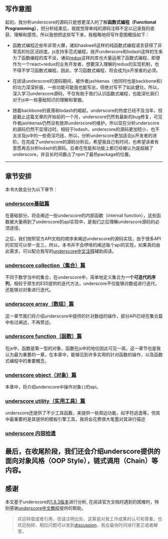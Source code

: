 写作意图
--------

起初，我分析underscore的源码只是想更深入的了解**函数式编程（Functional Programming）**，但分析结束后，我就觉得单纯的源码注释不足以记录我的收获、理解和感悟，所以我想把这些写下来，我粗略地将写作意图概括如下：

-	函数式编程近些年非常火爆，诸如haskwell这样的纯函数式编程语言获得了非常高的社区活跃度。js支持多范式编程，抛开underscore和lodash这样的生来为了函数编程的库不谈，诸如[redux](https://github.com/reactjs/redux)这样的库也大量运用了函数式编程，即便作为一个react+redux的业务开发者，想要深入理解的redux的实现机制，也不得不学习函数式编程。因此，学习函数式编程，将会成为js开发者的必须。

-	在阅读underscore的源码期间，被作者jashkenas（他同时也是backbone和）的功力深深折服，一些功能可能我也能写出，但绝对写不了如此健壮。所以，深入学习underscore源码，不仅有助于我们认识函数式编程，也能深化我们对于js中一些基础知识的理解和掌握。

-	随着backbone的衰落和lodash的崛起，underscore的热度已经不及当年，但是截止这篇文章的开始前的一个月，underscore仍然有最新的bug修复，可见作者jashkenas仍然没有放弃underscore的维护。所以现在分析underscore的源码仍然不显得过时。相较于lodash，underscore的源码更加短小，也不太涉及js中的一些奇淫巧技，所以，分析underscore更加适合js开发者的进阶。在完成了underscore的源码分析后，希望我自己有时间，也希望读者有意愿再去分析lodash的源码，后者在性能和功能上都已经被认为是超越了underscore，并且长时间霸占了npm了最热package的位置。

---

章节安排
--------

本书大致会分为以下章节：

### [underscore基础篇](base/README.md)

在基础部分，将会阐述一些underscore的内部函数（internal function），这些函数被大量用到了underscore的api实现中，是我们之后理解underscore源码的必须途径。

之后，我们按照官方API文档的顺序来阐述underscore的源码实现，由于很多API的实现可以举一反三，所以，本书并不会啰嗦的阐述每个api的实现，如果真的由此需求，可以配合我写的[underscore中文注释](https://github.com/yoyoyohamapi/underscore/blob/master/underscore.js)辅助阅读。

### [underscore collection（集合）篇](collection/README.md)

不同于数学当中的集合，在underscore中，简单地定义集合为**一个可迭代的序列**，相较于原生的ES5提供的迭代方法，underscore不仅能够对数组进行迭代，还能够对对象进行迭代。

### [underscore array（数组）篇](array/README.md)

这一章节我们将介绍underscore中提供的针对数组的操作，部分API已经在集合篇中有过阐述，不再赘述。

### [underscore function（函数）篇](function/README.md)

在js中，函数是第一型的对象，函数在js中的地位因此可见一斑。这一章节也是我认为最为重要的一章，在本章中，能够见到许多实用的针对函数的操作，以及函数式编程中的重要概念。

### [underscore object（对象）篇](object/README.md)

本章中，将介绍underscore中操作对象`{}`的api。

### [underscore utility（实用工具）篇](utility/README.md)

underscore还提供了不少工具函数，来提供一些周边功能，如字符逃逸等。但其中最重要的是其提供的模板引擎工具，我将会花费很大笔墨对其进行描述

### [underscore 内容拾遗](supply/README.md)

最后，在收尾阶段，我们还会介绍underscore提供的面向对象风格（OOP Style），链式调用（Chain）等内容。
--------------------------------------------------------------------------------------------------

感谢
----

本文基于underscore的[1.8.3版本](https://github.com/jashkenas/underscore/tree/1.8.3)进行分析, 在阅读官方文档时遇到的困难时，特别感谢[underscore中文教程](http://www.css88.com/doc/underscore/)提供的帮助。

> 欢迎转载或者引用，但请注明出处，这算是对我工作成果的认可和尊重。也欢迎拍砖，相应问题可以发到[discussion](https://www.gitbook.com/book/yoyoyohamapi/undersercore-analysis/discussions)，我会最快时间进行更正或者解答。

